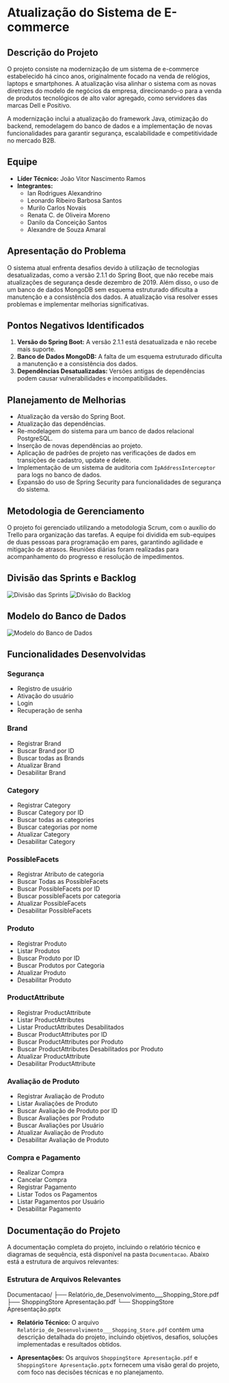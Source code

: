 # Atualização do Sistema de E-commerce

## Descrição do Projeto

O projeto consiste na modernização de um sistema de e-commerce estabelecido há cinco anos, originalmente focado na venda de relógios, laptops e smartphones. A atualização visa alinhar o sistema com as novas diretrizes do modelo de negócios da empresa, direcionando-o para a venda de produtos tecnológicos de alto valor agregado, como servidores das marcas Dell e Positivo.

A modernização inclui a atualização do framework Java, otimização do backend, remodelagem do banco de dados e a implementação de novas funcionalidades para garantir segurança, escalabilidade e competitividade no mercado B2B.

## Equipe

- **Líder Técnico:** João Vitor Nascimento Ramos
- **Integrantes:**
  - Ian Rodrigues Alexandrino
  - Leonardo Ribeiro Barbosa Santos
  - Murilo Carlos Novais
  - Renata C. de Oliveira Moreno
  - Danilo da Conceição Santos
  - Alexandre de Souza Amaral

## Apresentação do Problema

O sistema atual enfrenta desafios devido à utilização de tecnologias desatualizadas, como a versão 2.1.1 do Spring Boot, que não recebe mais atualizações de segurança desde dezembro de 2019. Além disso, o uso de um banco de dados MongoDB sem esquema estruturado dificulta a manutenção e a consistência dos dados. A atualização visa resolver esses problemas e implementar melhorias significativas.

## Pontos Negativos Identificados

1. **Versão do Spring Boot:** A versão 2.1.1 está desatualizada e não recebe mais suporte.
2. **Banco de Dados MongoDB:** A falta de um esquema estruturado dificulta a manutenção e a consistência dos dados.
3. **Dependências Desatualizadas:** Versões antigas de dependências podem causar vulnerabilidades e incompatibilidades.

## Planejamento de Melhorias

- Atualização da versão do Spring Boot.
- Atualização das dependências.
- Re-modelagem do sistema para um banco de dados relacional PostgreSQL.
- Inserção de novas dependências ao projeto.
- Aplicação de padrões de projeto nas verificações de dados em transições de cadastro, update e delete.
- Implementação de um sistema de auditoria com `IpAddressInterceptor` para logs no banco de dados.
- Expansão do uso de Spring Security para funcionalidades de segurança do sistema.

## Metodologia de Gerenciamento

O projeto foi gerenciado utilizando a metodologia Scrum, com o auxílio do Trello para organização das tarefas. A equipe foi dividida em sub-equipes de duas pessoas para programação em pares, garantindo agilidade e mitigação de atrasos. Reuniões diárias foram realizadas para acompanhamento do progresso e resolução de impedimentos.

## Divisão das Sprints e Backlog

![Divisão das Sprints](divisao_sprints.png)
![Divisão do Backlog](divisao_backlog.png)

## Modelo do Banco de Dados

![Modelo do Banco de Dados](banco_de_dados.png)

## Funcionalidades Desenvolvidas

### Segurança
- Registro de usuário
- Ativação do usuário
- Login
- Recuperação de senha

### Brand
- Registrar Brand
- Buscar Brand por ID
- Buscar todas as Brands
- Atualizar Brand
- Desabilitar Brand

### Category
- Registrar Category
- Buscar Category por ID
- Buscar todas as categories
- Buscar categorias por nome
- Atualizar Category
- Desabilitar Category

### PossibleFacets
- Registrar Atributo de categoria
- Buscar Todas as PossibleFacets
- Buscar PossibleFacets por ID
- Buscar possibleFacets por categoria
- Atualizar PossibleFacets
- Desabilitar PossibleFacets

### Produto
- Registrar Produto
- Listar Produtos
- Buscar Produto por ID
- Buscar Produtos por Categoria
- Atualizar Produto
- Desabilitar Produto

### ProductAttribute
- Registrar ProductAttribute
- Listar ProductAttributes
- Listar ProductAttributes Desabilitados
- Buscar ProductAttributes por ID
- Buscar ProductAttributes por Produto
- Buscar ProductAttributes Desabilitados por Produto
- Atualizar ProductAttribute
- Desabilitar ProductAttribute

### Avaliação de Produto
- Registrar Avaliação de Produto
- Listar Avaliações de Produto
- Buscar Avaliação de Produto por ID
- Buscar Avaliações por Produto
- Buscar Avaliações por Usuário
- Atualizar Avaliação de Produto
- Desabilitar Avaliação de Produto

### Compra e Pagamento
- Realizar Compra
- Cancelar Compra
- Registrar Pagamento
- Listar Todos os Pagamentos
- Listar Pagamentos por Usuário
- Desabilitar Pagamento


## Documentação do Projeto

A documentação completa do projeto, incluindo o relatório técnico e diagramas de sequência, está disponível na pasta `Documentacao`. Abaixo está a estrutura de arquivos relevantes:

### Estrutura de Arquivos Relevantes
Documentacao/
├── Relatório_de_Desenvolvimento___Shopping_Store.pdf
├── ShoppingStore Apresentação.pdf
└── ShoppingStore Apresentação.pptx


- **Relatório Técnico:** O arquivo `Relatório_de_Desenvolvimento___Shopping_Store.pdf` contém uma descrição detalhada do projeto, incluindo objetivos, desafios, soluções implementadas e resultados obtidos.

- **Apresentações:** Os arquivos `ShoppingStore Apresentação.pdf` e `ShoppingStore Apresentação.pptx` fornecem uma visão geral do projeto, com foco nas decisões técnicas e no planejamento.


